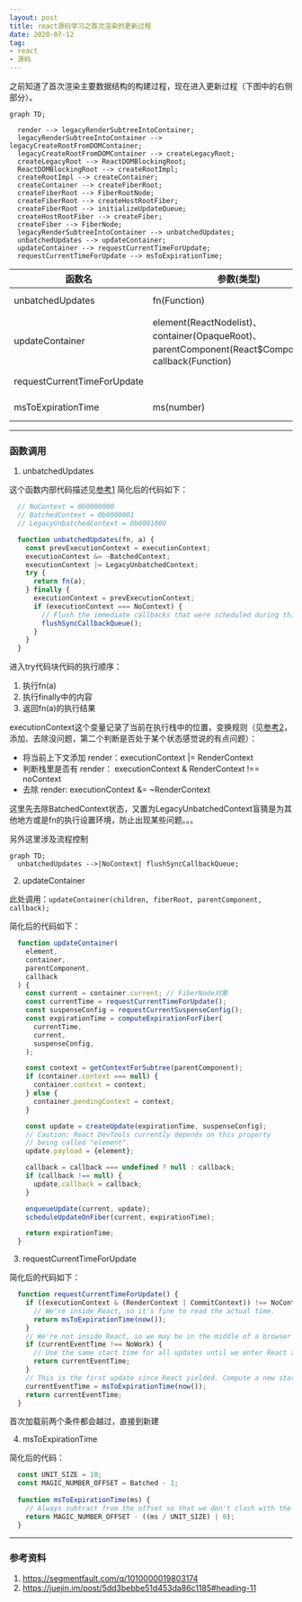 ```yaml
---
layout: post
title: react源码学习之首次渲染的更新过程
date: 2020-07-12
tag: 
- react
- 源码
---
```


之前知道了首次渲染主要数据结构的构建过程，现在进入更新过程（下图中的右侧部分）。

<!-- more -->


```mermaid
graph TD;

  render --> legacyRenderSubtreeIntoContainer;
  legacyRenderSubtreeIntoContainer --> legacyCreateRootFromDOMContainer;
  legacyCreateRootFromDOMContainer --> createLegacyRoot;
  createLegacyRoot --> ReactDOMBlockingRoot;
  ReactDOMBlockingRoot --> createRootImpl;
  createRootImpl --> createContainer;
  createContainer --> createFiberRoot;
  createFiberRoot --> FiberRootNode;
  createFiberRoot --> createHostRootFiber;
  createFiberRoot --> initializeUpdateQueue;
  createHostRootFiber --> createFiber;
  createFiber --> FiberNode;
  legacyRenderSubtreeIntoContainer --> unbatchedUpdates;
  unbatchedUpdates --> updateContainer;
  updateContainer --> requestCurrentTimeForUpdate;
  requestCurrentTimeForUpdate --> msToExpirationTime;
```


|  函数名     |   参数(类型)    |   位置    |
|  ---  |  ---  |  ---  |
|  unbatchedUpdates     |   fn(Function)    |   react-reconciler/src/ReactFiberWorkLoop    |
|  updateContainer     |   element(ReactNodelist)、container(OpaqueRoot)、parentComponent(React$Component)、callback(Function)    |   react-reconciler/src/ReactFiberReconciler    |
|  requestCurrentTimeForUpdate     |      |   react-reconciler/src/ReactFiberWorkLoop    |
|  msToExpirationTime     |   ms(number)   |   react-reconciler/src/ReactFiberExpirationTime    |

---

### 函数调用

1. unbatchedUpdates
  
  这个函数内部代码描述见[参考1](https://segmentfault.com/q/1010000019803174)
  简化后的代码如下：

  ```js
    // NoContext = 0b0000000
    // BatchedContext = 0b0000001
    // LegacyUnbatchedContext = 0b0001000

    function unbatchedUpdates(fn, a) {
      const prevExecutionContext = executionContext;
      executionContext &= ~BatchedContext;
      executionContext |= LegacyUnbatchedContext;
      try {
        return fn(a);
      } finally {
        executionContext = prevExecutionContext;
        if (executionContext === NoContext) {
          // Flush the immediate callbacks that were scheduled during this batch
          flushSyncCallbackQueue();
        }
      }
    }
  ```
  进入try代码块代码的执行顺序：
  1. 执行fn(a)
  2. 执行finally中的内容
  3. 返回fn(a)的执行结果

  executionContext这个变量记录了当前在执行栈中的位置，变换规则（见[参考2](https://juejin.im/post/5dd3bebbe51d453da86c1185#heading-11)，添加、去除没问题，第二个判断是否处于某个状态感觉说的有点问题）：
  - 将当前上下文添加 render：executionContext |= RenderContext
  - 判断栈里是否有 render： executionContext & RenderContext !== noContext
  - 去除 render: executionContext &= ~RenderContext

  这里先去除BatchedContext状态，又置为LegacyUnbatchedContext盲猜是为其他地方或是fn的执行设置环境，防止出现某些问题。。。

  另外这里涉及流程控制

```mermaid
graph TD;
  unbatchedUpdates -->|NoContext| flushSyncCallbackQueue;
```

2.  updateContainer

此处调用：`updateContainer(children, fiberRoot, parentComponent, callback);`

简化后的代码如下：

```js
  function updateContainer(
    element,
    container,
    parentComponent,
    callback
  ) {
    const current = container.current; // FiberNode对象
    const currentTime = requestCurrentTimeForUpdate();
    const suspenseConfig = requestCurrentSuspenseConfig();
    const expirationTime = computeExpirationForFiber(
      currentTime,
      current,
      suspenseConfig,
    );

    const context = getContextForSubtree(parentComponent);
    if (container.context === null) {
      container.context = context;
    } else {
      container.pendingContext = context;
    }

    const update = createUpdate(expirationTime, suspenseConfig);
    // Caution: React DevTools currently depends on this property
    // being called "element".
    update.payload = {element};

    callback = callback === undefined ? null : callback;
    if (callback !== null) {
      update.callback = callback;
    }

    enqueueUpdate(current, update);
    scheduleUpdateOnFiber(current, expirationTime);

    return expirationTime;
  }
```
3. requestCurrentTimeForUpdate

简化后的代码如下：

```js
  function requestCurrentTimeForUpdate() {
    if ((executionContext & (RenderContext | CommitContext)) !== NoContext) {
      // We're inside React, so it's fine to read the actual time.
      return msToExpirationTime(now());
    }
    // We're not inside React, so we may be in the middle of a browser event.
    if (currentEventTime !== NoWork) {
      // Use the same start time for all updates until we enter React again.
      return currentEventTime;
    }
    // This is the first update since React yielded. Compute a new start time.
    currentEventTime = msToExpirationTime(now());
    return currentEventTime;
  }
```

首次加载前两个条件都会越过，直接到新建

4. msToExpirationTime

简化后的代码：

```js
  const UNIT_SIZE = 10;
  const MAGIC_NUMBER_OFFSET = Batched - 1;
  
  function msToExpirationTime(ms) {
    // Always subtract from the offset so that we don't clash with the magic number for NoWork.
    return MAGIC_NUMBER_OFFSET - ((ms / UNIT_SIZE) | 0);
  }
```

---

### 参考资料

1. https://segmentfault.com/q/1010000019803174
2. https://juejin.im/post/5dd3bebbe51d453da86c1185#heading-11
